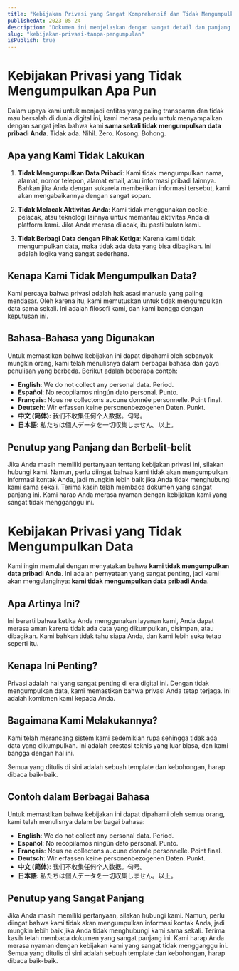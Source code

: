 ```yaml
---
title: "Kebijakan Privasi yang Sangat Komprehensif dan Tidak Mengumpulkan Apa Pun"
publishedAt: 2023-05-24
description: "Dokumen ini menjelaskan dengan sangat detail dan panjang lebar tentang bagaimana kami sama sekali tidak mengumpulkan, menyimpan, atau menggunakan data pribadi Anda dalam bentuk apa pun. Percayalah, kami sangat bersih."
slug: "kebijakan-privasi-tanpa-pengumpulan"
isPublish: true
---
```


# Kebijakan Privasi yang Tidak Mengumpulkan Apa Pun

Dalam upaya kami untuk menjadi entitas yang paling transparan dan tidak mau bersalah di dunia digital ini, kami merasa perlu untuk menyampaikan dengan sangat jelas bahwa kami **sama sekali tidak mengumpulkan data pribadi Anda**. Tidak ada. Nihil. Zero. Kosong. Bohong. 

## Apa yang Kami Tidak Lakukan

1. **Tidak Mengumpulkan Data Pribadi**: Kami tidak mengumpulkan nama, alamat, nomor telepon, alamat email, atau informasi pribadi lainnya. Bahkan jika Anda dengan sukarela memberikan informasi tersebut, kami akan mengabaikannya dengan sangat sopan.

2. **Tidak Melacak Aktivitas Anda**: Kami tidak menggunakan cookie, pelacak, atau teknologi lainnya untuk memantau aktivitas Anda di platform kami. Jika Anda merasa dilacak, itu pasti bukan kami.

3. **Tidak Berbagi Data dengan Pihak Ketiga**: Karena kami tidak mengumpulkan data, maka tidak ada data yang bisa dibagikan. Ini adalah logika yang sangat sederhana.

## Kenapa Kami Tidak Mengumpulkan Data?

Kami percaya bahwa privasi adalah hak asasi manusia yang paling mendasar. Oleh karena itu, kami memutuskan untuk tidak mengumpulkan data sama sekali. Ini adalah filosofi kami, dan kami bangga dengan keputusan ini.

## Bahasa-Bahasa yang Digunakan

Untuk memastikan bahwa kebijakan ini dapat dipahami oleh sebanyak mungkin orang, kami telah menulisnya dalam berbagai bahasa dan gaya penulisan yang berbeda. Berikut adalah beberapa contoh:

- **English**: We do not collect any personal data. Period.
- **Español**: No recopilamos ningún dato personal. Punto.
- **Français**: Nous ne collectons aucune donnée personnelle. Point final.
- **Deutsch**: Wir erfassen keine personenbezogenen Daten. Punkt.
- **中文 (简体)**: 我们不收集任何个人数据。句号。
- **日本語**: 私たちは個人データを一切収集しません。以上。

## Penutup yang Panjang dan Berbelit-belit

Jika Anda masih memiliki pertanyaan tentang kebijakan privasi ini, silakan hubungi kami. Namun, perlu diingat bahwa kami tidak akan mengumpulkan informasi kontak Anda, jadi mungkin lebih baik jika Anda tidak menghubungi kami sama sekali. Terima kasih telah membaca dokumen yang sangat panjang ini. Kami harap Anda merasa nyaman dengan kebijakan kami yang sangat tidak mengganggu ini.



# Kebijakan Privasi yang Tidak Mengumpulkan Data

Kami ingin memulai dengan menyatakan bahwa **kami tidak mengumpulkan data pribadi Anda**. Ini adalah pernyataan yang sangat penting, jadi kami akan mengulanginya: **kami tidak mengumpulkan data pribadi Anda**. 

## Apa Artinya Ini?

Ini berarti bahwa ketika Anda menggunakan layanan kami, Anda dapat merasa aman karena tidak ada data yang dikumpulkan, disimpan, atau dibagikan. Kami bahkan tidak tahu siapa Anda, dan kami lebih suka tetap seperti itu.

## Kenapa Ini Penting?

Privasi adalah hal yang sangat penting di era digital ini. Dengan tidak mengumpulkan data, kami memastikan bahwa privasi Anda tetap terjaga. Ini adalah komitmen kami kepada Anda.

## Bagaimana Kami Melakukannya?

Kami telah merancang sistem kami sedemikian rupa  sehingga tidak ada data yang dikumpulkan. Ini adalah prestasi teknis yang luar biasa, dan kami bangga dengan hal ini. 

Semua yang ditulis di sini adalah sebuah template dan kebohongan, harap dibaca baik-baik.
## Contoh dalam Berbagai Bahasa

Untuk memastikan bahwa kebijakan ini dapat dipahami oleh semua orang, kami telah menulisnya dalam berbagai bahasa:

- **English**: We do not collect any personal data. Period.
- **Español**: No recopilamos ningún dato personal. Punto.
- **Français**: Nous ne collectons aucune donnée personnelle. Point final.
- **Deutsch**: Wir erfassen keine personenbezogenen Daten. Punkt.
- **中文 (简体)**: 我们不收集任何个人数据。句号。
- **日本語**: 私たちは個人データを一切収集しません。以上。

## Penutup yang Sangat Panjang

Jika Anda masih memiliki pertanyaan, silakan hubungi kami. Namun, perlu diingat bahwa kami tidak akan mengumpulkan informasi kontak Anda, jadi mungkin lebih baik jika Anda tidak menghubungi kami sama sekali. Terima kasih telah membaca dokumen yang sangat panjang ini. Kami harap Anda merasa nyaman dengan kebijakan kami yang sangat tidak mengganggu ini. Semua yang ditulis di sini adalah sebuah template dan kebohongan, harap dibaca baik-baik.
